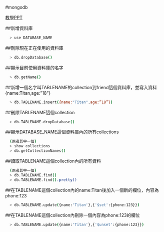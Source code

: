 #mongodb

[教學PPT](http://slides.com/andy26283/mongodb/live#/)

##新增資料庫
```bash
  > use DATABASE_NAME
```

##刪除現在正在使用的資料庫
```bash
  > db.dropDatabase()
```

##顯示目前使用資料庫的名字
```bash
  > db.getName()
```

##新增一個名字叫TABLENAME的collection到friend這個資料庫，並寫入資料{name:Titan,age:”18”}
```bash
  > db.TABLENAME.insert({name:"Titan",age:”18”})
```

##刪除TABLENAME這個collection
```bash
  > db.TABLENAME.dropDatabase()
```

##顯示DATABASE_NAME這個資料庫內的所有collections
```bash
  (兩者其中一個)
  > show collections
  > db.getCollectionNames()
```

##讀取TABLENAME這個collection內的所有資料
```bash
  (兩者其中一個)
  > db.TABLENAME.find()
  > db.TABLENAME.find().pretty()
```

##在TABLENAME這個collection內的name:Titan後加入一個新的欄位，內容為phone:123
```bash
  > db.TABLENAME.update({name:'Titan'},{'$set':{phone:123}})
```

##在TABLENAME這個collection內刪除一個內容為phone:123的欄位
```bash
  > db.TABLENAME.update({name:'Titan'},{'$unset':{phone:123}})
```
